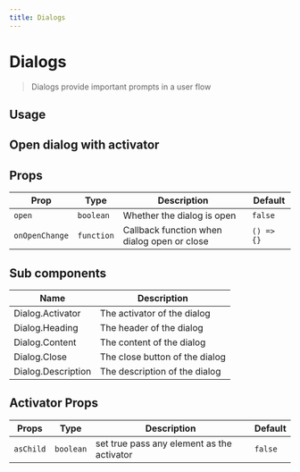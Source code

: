 ```yaml
---
title: Dialogs
---
```


# Dialogs

> Dialogs provide important prompts in a user flow

## Usage

<usage name="dialog"></usage>

## Open dialog with activator

<code-preview code='<Dialog>
    <Dialog.Activator>
      <Button>Open dialog with activator</Button>
    </Dialog.Activator>
    <Dialog.Content>
      <Dialog.Heading>
        <p>This dialog opened by activator</p>
        <Spacer />
        <Dialog.Close>
          <IconButton color="secondary">
            <svg xmlns="http://www.w3.org/2000/svg" width="24" height="24" viewBox="0 0 24 24" fill="none" stroke="currentColor" stroke-width="2" stroke-linecap="round" stroke-linejoin="round" class="lucide lucide-x"><path d="M18 6 6 18"/><path d="m6 6 12 12"/></svg>
          </IconButton>
        </Dialog.Close>
      </Dialog.Heading>
      <Dialog.Description>
        <p>
          Amet sunt fugiat irure Lorem commodo nulla officia cupidatat ipsum
          duis quis minim Lorem incididunt. Non laboris mollit laborum cillum
          deserunt aliqua amet dolor excepteur ea aliqua commodo excepteur. Sint
          id est id deserunt magna aliquip consectetur adipisicing pariatur
          dolor mollit velit ea deserunt.
        </p>
      </Dialog.Description>
      <div className="flex items-center gap-2">
        <Spacer />
        <Dialog.Close>
          <Button color="error">Cancel</Button>
        </Dialog.Close>
        <Button>Confirm</Button>
      </div>
    </Dialog.Content></Dialog>'>
</code-preview>

## Props

| Prop           | Type       | Description                                 | Default    |
| -------------- | ---------- | ------------------------------------------- | ---------- |
| `open`         | `boolean`  | Whether the dialog is open                  | `false`    |
| `onOpenChange` | `function` | Callback function when dialog open or close | `() => {}` |

## Sub components

| Name               | Description                    |
| ------------------ | ------------------------------ |
| Dialog.Activator   | The activator of the dialog    |
| Dialog.Heading     | The header of the dialog       |
| Dialog.Content     | The content of the dialog      |
| Dialog.Close       | The close button of the dialog |
| Dialog.Description | The description of the dialog  |

## Activator Props

| Props     | Type      | Description                                | Default |
| --------- | --------- | ------------------------------------------ | ------- |
| `asChild` | `boolean` | set true pass any element as the activator | `false` |
